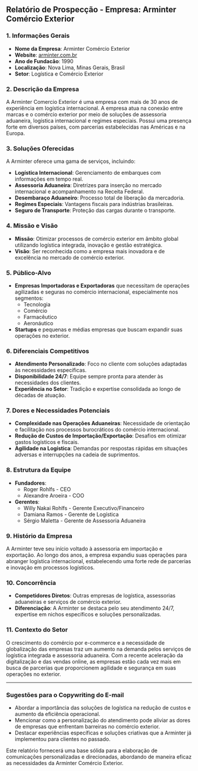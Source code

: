 ## Relatório de Prospecção - Empresa: Arminter Comércio Exterior

### 1. Informações Gerais
- **Nome da Empresa**: Arminter Comércio Exterior
- **Website**: [arminter.com.br](https://www.arminter.com.br)
- **Ano de Fundacão**: 1990
- **Localização**: Nova Lima, Minas Gerais, Brasil
- **Setor**: Logística e Comércio Exterior

### 2. Descrição da Empresa
A Arminter Comercio Exterior é uma empresa com mais de 30 anos de experiência em logística internacional. A empresa atua na conexão entre marcas e o comércio exterior por meio de soluções de assessoria aduaneira, logística internacional e regimes especiais. Possui uma presença forte em diversos países, com parcerias estabelecidas nas Américas e na Europa.

### 3. Soluções Oferecidas
A Arminter oferece uma gama de serviços, incluindo:

- **Logística Internacional**: Gerenciamento de embarques com informações em tempo real.
- **Assessoria Aduaneira**: Diretrizes para inserção no mercado internacional e acompanhamento na Receita Federal.
- **Desembaraço Aduaneiro**: Processo total de liberação da mercadoria.
- **Regimes Especiais**: Vantagens fiscais para indústrias brasileiras.
- **Seguro de Transporte**: Proteção das cargas durante o transporte.

### 4. Missão e Visão
- **Missão**: Otimizar processos de comércio exterior em âmbito global utilizando logística integrada, inovação e gestão estratégica.
- **Visão**: Ser reconhecida como a empresa mais inovadora e de excelência no mercado de comércio exterior.

### 5. Público-Alvo
- **Empresas Importadoras e Exportadoras** que necessitam de operações agilizadas e seguras no comércio internacional, especialmente nos segmentos:
  - Tecnologia
  - Comércio
  - Farmacêutico
  - Aeronáutico
- **Startups** e pequenas e médias empresas que buscam expandir suas operações no exterior.

### 6. Diferenciais Competitivos
- **Atendimento Personalizado**: Foco no cliente com soluções adaptadas às necessidades específicas.
- **Disponibilidade 24/7**: Equipe sempre pronta para atender às necessidades dos clientes.
- **Experiência no Setor**: Tradição e expertise consolidada ao longo de décadas de atuação.

### 7. Dores e Necessidades Potenciais
- **Complexidade nas Operações Aduaneiras**: Necessidade de orientação e facilitação nos processos burocráticos do comércio internacional.
- **Redução de Custos de Importação/Exportação**: Desafios em otimizar gastos logísticos e fiscais.
- **Agilidade na Logística**: Demandas por respostas rápidas em situações adversas e interrupções na cadeia de suprimentos.

### 8. Estrutura da Equipe
- **Fundadores**: 
  - Roger Rohlfs - CEO
  - Alexandre Aroeira - COO
- **Gerentes**:
  - Willy Nakai Rohlfs - Gerente Executivo/Financeiro
  - Damiana Ramos - Gerente de Logística
  - Sérgio Maletta - Gerente de Assessoria Aduaneira

### 9. Histório da Empresa
A Arminter teve seu início voltado à assessoria em importação e exportação. Ao longo dos anos, a empresa expandiu suas operações para abranger logística internacional, estabelecendo uma forte rede de parcerias e inovação em processos logísticos.

### 10. Concorrência
- **Competidores Diretos**: Outras empresas de logística, assessorias aduaneiras e serviços de comércio exterior.
- **Diferenciação**: A Arminter se destaca pelo seu atendimento 24/7, expertise em nichos específicos e soluções personalizadas.

### 11. Contexto do Setor
O crescimento do comércio por e-commerce e a necessidade de globalização das empresas traz um aumento na demanda pelos serviços de logística integrada e assessoria aduaneira. Com a recente aceleração da digitalização e das vendas online, as empresas estão cada vez mais em busca de parcerias que proporcionem agilidade e segurança em suas operações no exterior.

---

### Sugestões para o Copywriting do E-mail
- Abordar a importância das soluções de logística na redução de custos e aumento da eficiência operacional.
- Mencionar como a personalização do atendimento pode aliviar as dores de empresas que enfrentam barreiras no comércio exterior.
- Destacar experiências específicas e soluções criativas que a Arminter já implementou para clientes no passado.

Este relatório fornecerá uma base sólida para a elaboração de comunicações personalizadas e direcionadas, abordando de maneira eficaz as necessidades da Arminter Comércio Exterior.